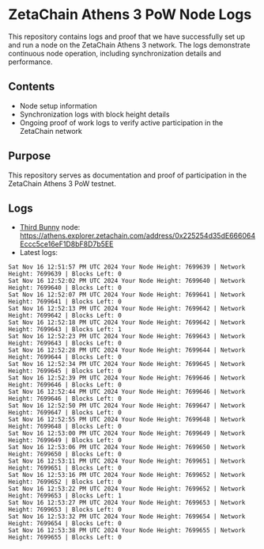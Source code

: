 # ZetaChain Athens 3 PoW Node Logs
This repository contains logs and proof that we have successfully set up and run a node on the ZetaChain Athens 3 network. The logs demonstrate continuous node operation, including synchronization details and performance.

## Contents
- Node setup information
- Synchronization logs with block height details
- Ongoing proof of work logs to verify active participation in the ZetaChain network

## Purpose
This repository serves as documentation and proof of participation in the ZetaChain Athens 3 PoW testnet.

## Logs

- [Third Bunny](https://thirdbunny.xyz/) node: https://athens.explorer.zetachain.com/address/0x225254d35dE666064Eccc5ce16eF1D8bF8D7b5EE
- Latest logs:
```
Sat Nov 16 12:51:57 PM UTC 2024 Your Node Height: 7699639 | Network Height: 7699639 | Blocks Left: 0
Sat Nov 16 12:52:02 PM UTC 2024 Your Node Height: 7699640 | Network Height: 7699640 | Blocks Left: 0
Sat Nov 16 12:52:07 PM UTC 2024 Your Node Height: 7699641 | Network Height: 7699641 | Blocks Left: 0
Sat Nov 16 12:52:13 PM UTC 2024 Your Node Height: 7699642 | Network Height: 7699642 | Blocks Left: 0
Sat Nov 16 12:52:18 PM UTC 2024 Your Node Height: 7699642 | Network Height: 7699643 | Blocks Left: 1
Sat Nov 16 12:52:23 PM UTC 2024 Your Node Height: 7699643 | Network Height: 7699643 | Blocks Left: 0
Sat Nov 16 12:52:28 PM UTC 2024 Your Node Height: 7699644 | Network Height: 7699644 | Blocks Left: 0
Sat Nov 16 12:52:34 PM UTC 2024 Your Node Height: 7699645 | Network Height: 7699645 | Blocks Left: 0
Sat Nov 16 12:52:39 PM UTC 2024 Your Node Height: 7699646 | Network Height: 7699646 | Blocks Left: 0
Sat Nov 16 12:52:44 PM UTC 2024 Your Node Height: 7699646 | Network Height: 7699646 | Blocks Left: 0
Sat Nov 16 12:52:50 PM UTC 2024 Your Node Height: 7699647 | Network Height: 7699647 | Blocks Left: 0
Sat Nov 16 12:52:55 PM UTC 2024 Your Node Height: 7699648 | Network Height: 7699648 | Blocks Left: 0
Sat Nov 16 12:53:00 PM UTC 2024 Your Node Height: 7699649 | Network Height: 7699649 | Blocks Left: 0
Sat Nov 16 12:53:06 PM UTC 2024 Your Node Height: 7699650 | Network Height: 7699650 | Blocks Left: 0
Sat Nov 16 12:53:11 PM UTC 2024 Your Node Height: 7699651 | Network Height: 7699651 | Blocks Left: 0
Sat Nov 16 12:53:16 PM UTC 2024 Your Node Height: 7699652 | Network Height: 7699652 | Blocks Left: 0
Sat Nov 16 12:53:22 PM UTC 2024 Your Node Height: 7699652 | Network Height: 7699653 | Blocks Left: 1
Sat Nov 16 12:53:27 PM UTC 2024 Your Node Height: 7699653 | Network Height: 7699653 | Blocks Left: 0
Sat Nov 16 12:53:32 PM UTC 2024 Your Node Height: 7699654 | Network Height: 7699654 | Blocks Left: 0
Sat Nov 16 12:53:38 PM UTC 2024 Your Node Height: 7699655 | Network Height: 7699655 | Blocks Left: 0
```
